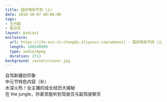 ```yaml
---
title: 国庆特别节目（上）
date: 2018-10-07 00:00:00
tags:
- 王丹妮
- 高日天
layout: podcast
enclosure:
  url: https://jfm.oss-cn-chengdu.aliyuncs.com/wdannii - 国庆特别节目（上）｜ The Jungle.mp3
  length: 108540909
  type: audio/mpeg
  duration: 2713
background: /assets/cover.jpg
---
```

自驾新疆初印象  
中元节特色内容（补）  
水深火热！女主播的成长经历大揭秘  
在 the jungle，你甚至能听到驾驶员与副驾驶聊天
